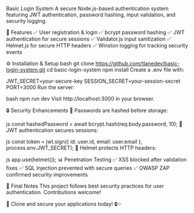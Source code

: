 Basic Login System
A secure Node.js-based authentication system featuring JWT authentication, password hashing, input validation, and security logging.

📌 Features
✅ User registration & login ✅ bcrypt password hashing ✅ JWT authentication for secure sessions ✅ Validator.js input sanitization ✅ Helmet.js for secure HTTP headers ✅ Winston logging for tracking security events


⚙️ Installation & Setup
bash
git clone https://github.com/tlanedev/basic-login-system.git
cd basic-login-system
npm install
Create a .env file with:

JWT_SECRET=your-secure-key
SESSION_SECRET=your-session-secret
PORT=3000
Run the server:

bash
npm run dev
Visit http://localhost:3000 in your browser.

🔒 Security Enhancements
🚀 Passwords are hashed before storage:

js
const hashedPassword = await bcrypt.hash(req.body.password, 10);
🚀 JWT authentication secures sessions:

js
const token = jwt.sign({ id: user.id, email: user.email }, process.env.JWT_SECRET);
🚀 Helmet protects HTTP headers:

js
app.use(helmet());
📊 Penetration Testing
✅ XSS blocked after validation fixes ✅ SQL Injection prevented with secure queries ✅ OWASP ZAP confirmed security improvements

📜 Final Notes
This project follows best security practices for user authentication. Contributions welcome!

🚀 Clone and secure your applications today! 🔒✨
